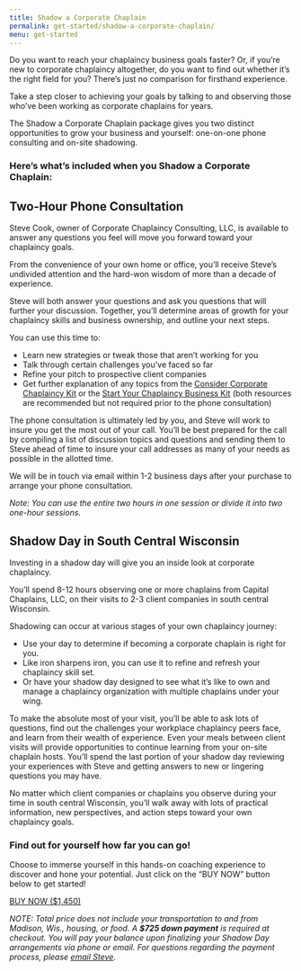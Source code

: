 ```yaml
---
title: Shadow a Corporate Chaplain
permalink: get-started/shadow-a-corporate-chaplain/
menu: get-started
---
```

Do you want to reach your chaplaincy business goals faster? Or, if you’re new to corporate chaplaincy altogether, do you want to find out whether it’s the right field for you? There’s just no comparison for firsthand experience.

Take a step closer to achieving your goals by talking to and observing those who’ve been working as corporate chaplains for years.

The Shadow a Corporate Chaplain package gives you two distinct opportunities to grow your business and yourself: one-on-one phone consulting and on-site shadowing.

### Here’s what’s included when you Shadow a Corporate Chaplain:

## Two-Hour Phone Consultation
Steve Cook, owner of Corporate Chaplaincy Consulting, LLC, is available to answer any questions you feel will move you forward toward your chaplaincy goals.

From the convenience of your own home or office, you’ll receive Steve’s undivided attention and the hard-won wisdom of more than a decade of experience.

Steve will both answer your questions and ask you questions that will further your discussion. Together, you’ll determine areas of growth for your chaplaincy skills and business ownership, and outline your next steps.

You can use this time to:

*   Learn new strategies or tweak those that aren’t working for you
*   Talk through certain challenges you’ve faced so far
*   Refine your pitch to prospective client companies
*   Get further explanation of any topics from the [Consider Corporate Chaplaincy Kit](/get-started/consider-corporate-chaplaincy/) or the [Start Your Chaplaincy Business Kit](/get-started/start-your-chaplaincy-business/) (both resources are recommended but not required prior to the phone consultation)

The phone consultation is ultimately led by you, and Steve will work to insure you get the most out of your call. You’ll be best prepared for the call by compiling a list of discussion topics and questions and sending them to Steve ahead of time to insure your call addresses as many of your needs as possible in the allotted time.

We will be in touch via email within 1-2 business days after your purchase to arrange your phone consultation.

*Note: You can use the entire two hours in one session or divide it into two one-hour sessions.*

## Shadow Day in South Central Wisconsin
Investing in a shadow day will give you an inside look at corporate chaplaincy.

You’ll spend 8-12 hours observing one or more chaplains from Capital Chaplains, LLC, on their visits to 2-3 client companies in south central Wisconsin.

Shadowing can occur at various stages of your own chaplaincy journey:

*   Use your day to determine if becoming a corporate chaplain is right for you.
*   Like iron sharpens iron, you can use it to refine and refresh your chaplaincy skill set.
*   Or have your shadow day designed to see what it’s like to own and manage a chaplaincy organization with multiple chaplains under your wing. 

To make the absolute most of your visit, you’ll be able to ask lots of questions, find out the challenges your workplace chaplaincy peers face, and learn from their wealth of experience. Even your meals between client visits will provide opportunities to continue learning from your on-site chaplain hosts. You’ll spend the last portion of your shadow day reviewing your experiences with Steve and getting answers to new or lingering questions you may have.

No matter which client companies or chaplains you observe during your time in south central Wisconsin, you’ll walk away with lots of practical information, new perspectives, and action steps toward your own chaplaincy goals.

### Find out for yourself how far you can go! 

Choose to immerse yourself in this hands-on coaching experience to discover and hone your potential. Just click on the “BUY NOW” button below to get started!

<a class="button" href="https://gum.co/shadow-a-corporate-chaplain">
      BUY NOW ($1,450)
    </a>

*NOTE: Total price does not include your transportation to and from Madison, Wis., housing, or food. A **$725 down payment** is required at checkout. You will pay your balance upon finalizing your Shadow Day arrangements via phone or email. For questions regarding the payment process, please [email Steve](mailto:steve@corpchaps.com).*